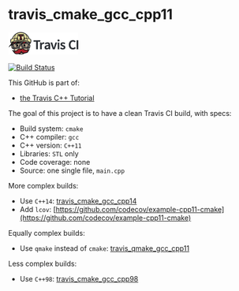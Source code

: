 # travis_cmake_gcc_cpp11

[![Travis CI logo](TravisCI.png)](https://travis-ci.org)

[![Build Status](https://travis-ci.org/richelbilderbeek/travis_cmake_gcc_cpp11.svg?branch=master)](https://travis-ci.org/richelbilderbeek/travis_cmake_gcc_cpp11)

This GitHub is part of:

 * [the Travis C++ Tutorial](https://github.com/richelbilderbeek/travis_cpp_tutorial)
 
The goal of this project is to have a clean Travis CI build, with specs:
 * Build system: `cmake`
 * C++ compiler: `gcc`
 * C++ version: `C++11`
 * Libraries: `STL` only
 * Code coverage: none
 * Source: one single file, `main.cpp`

More complex builds:

 * Use `C++14`: [travis_cmake_gcc_cpp14](https://www.github.com/richelbilderbeek/travis_cmake_gcc_cpp14)
 * Add `lcov`: [https://github.com/codecov/example-cpp11-cmake](https://github.com/codecov/example-cpp11-cmake)

Equally complex builds:

 * Use `qmake` instead of `cmake`: [travis_qmake_gcc_cpp11](https://www.github.com/richelbilderbeek/travis_qmake_gcc_cpp11)

Less complex builds:

 * Use `C++98`: [travis_cmake_gcc_cpp98](https://www.github.com/richelbilderbeek/travis_cmake_gcc_cpp98)

